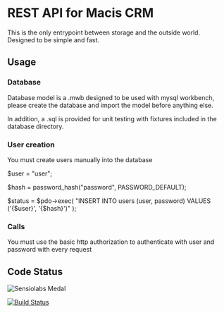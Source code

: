 # REST API for Macis CRM 

This is the only entrypoint between storage and the outside world. Designed to be simple and fast.

## Usage

### Database

Database model is a .mwb designed to be used with mysql workbench, please create the database and import the model before anything else.

In addition, a .sql is provided for unit testing with fixtures included in the database directory.

### User creation

You must create users manually into the database

$user = "user";

$hash = password_hash("password", PASSWORD_DEFAULT);

$status = $pdo->exec(
    "INSERT INTO users (user, password) VALUES ('{$user}', '{$hash}')"
);

### Calls

You must use the basic http authorization to authenticate with user and password with every request

## Code Status
![Sensiolabs Medal](https://insight.sensiolabs.com/projects/81827d46-2753-4b86-a065-a223214febc8/big.png)

[![Build Status](https://travis-ci.org/macis/api.svg?branch=master)](https://travis-ci.org/macis/api)
